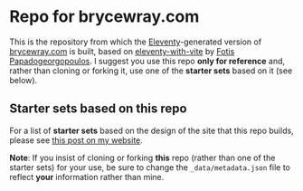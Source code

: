 # Repo for brycewray.com

This is the repository from which the [Eleventy](https://11ty.dev)-generated version of [brycewray.com](https://www.brycewray.com/) is built, based on [eleventy-with-vite](https://github.com/fpapado/eleventy-with-vite) by [Fotis Papadogeorgopoulos](https://github.com/fpapado). I suggest you use this repo **only for reference** and, rather than cloning or forking it, use one of the **starter sets** based on it (see below).

## Starter sets based on this repo

For a list of **starter sets** based on the design of the site that this repo builds, please see [this post on my website](https://www.brycewray.com/posts/2021/03/beginners-luck-update).

**Note**: If you insist of cloning or forking **this** repo (rather than one of the starter sets) for your use, be sure to change the `_data/metadata.json` file to reflect **your** information rather than mine.